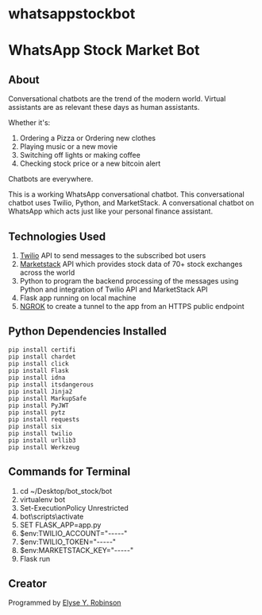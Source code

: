 # whatsappstockbot
# WhatsApp Stock Market Bot

## About
Conversational chatbots are the trend of the modern world. Virtual assistants are as relevant these days as human assistants.

Whether it's: 
1. Ordering a Pizza or Ordering new clothes
2. Playing music or a new movie
3. Switching off lights or making coffee
4. Checking stock price or a new bitcoin alert

Chatbots are everywhere. 

This is a working WhatsApp conversational chatbot. This conversational chatbot uses Twilio, Python, and MarketStack. A conversational chatbot on WhatsApp which acts just like your personal finance assistant.

## Technologies Used
1. [Twilio](https://twilio.com) API to send messages to the subscribed bot users
2. [Marketstack](https://marketstack.com/) API which provides stock data of 70+ stock exchanges across the world
3. Python to program the backend processing of the messages using Python and integration of Twilio API and MarketStack API
4. Flask app running on local machine
5. [NGROK](https://ngrok.com/) to create a tunnel to the app from an HTTPS public endpoint

## Python Dependencies Installed
```
pip install certifi
pip install chardet
pip install click
pip install Flask
pip install idna
pip install itsdangerous
pip install Jinja2
pip install MarkupSafe
pip install PyJWT
pip install pytz
pip install requests
pip install six
pip install twilio
pip install urllib3
pip install Werkzeug
```

## Commands for Terminal
1. cd ~/Desktop/bot_stock/bot
2. virtualenv bot
3. Set-ExecutionPolicy Unrestricted
4. bot\scripts\activate
5. SET FLASK_APP=app.py
6. $env:TWILIO_ACCOUNT="-----"
7. $env:TWILIO_TOKEN="-----"
8. $env:MARKETSTACK_KEY="-----"
9. Flask run

## Creator
Programmed by [Elyse Y. Robinson](https://newsin.it)
